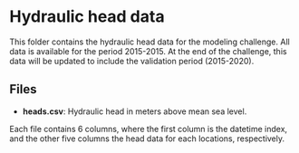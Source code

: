 # Hydraulic head data

This folder contains the hydraulic head data for the modeling challenge. All data is available for the period 2015-2015. At the end of the challenge, this data will be updated to include the validation period (2015-2020).

## Files

- **heads.csv**: Hydraulic head in meters above mean sea level.

Each file contains 6 columns, where the first column is the datetime index, and the other five columns the head data for each locations, respectively.
